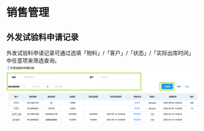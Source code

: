 # 销售管理
## 外发试验料申请记录

外发试验料申请记录可通过选填「物料」/「客户」/「状态」/「实际出库时间」中任意项来筛选查询。 
![图片](../../.vuepress/public/images/sales/out.png) 